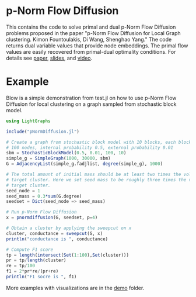 # p-Norm Flow Diffusion

This contains the code to solve primal and dual p-Norm Flow Diffusion problems proposed in the paper "p-Norm Flow Diffusion for Local Graph clustering. Kimon Fountoulakis, Di Wang, Shenghao Yang." The code returns dual variable values that provide node embeddings. The primal flow values are easily recovered from primal-dual optimality conditions. For details see [paper](https://arxiv.org/abs/2005.09810), [slides](http://www1.icsi.berkeley.edu/~kfount/pdf/siammds20_pnorm), and [video](https://www.youtube.com/watch?v=X6V11ZFCkk8&feature=emb_title).

# Example

Blow is a simple demonstration from test.jl on how to use p-Norm Flow Diffusion for local clustering on a graph sampled from stochastic block model.
```julia
using LightGraphs

include("pNormDiffusion.jl")

# Create a graph from stochastic block model with 10 blocks, each block has
# 100 nodes, internal probability 0.5, external probability 0.01
sbm = StochasticBlockModel(0.5, 0.01, 100, 10)
simple_g = SimpleGraph(1000, 30000, sbm)
G = AdjacencyList(simple_g.fadjlist, degree(simple_g), 1000)

# The total amount of initial mass should be at least two times the volume of
# target cluster. Here we set seed mass to be roughly three times the volume of
# target cluster.
seed_node = 1
seed_mass = 0.3*sum(G.degree)
seedset = Dict(seed_node => seed_mass)

# Run p-Norm Flow Diffusion
x = pnormdiffusion(G, seedset, p=4)

# Obtain a cluster by applying the sweepcut on x
cluster, conductance = sweepcut(G, x)
println("conductance is ", conductance)

# Compute F1 score
tp = length(intersect(Set(1:100),Set(cluster)))
pr = tp/length(cluster)
re = tp/100
f1 = 2*pr*re/(pr+re)
println("F1 socre is ", f1)
```

More examples with visualizations are in the [demo](https://github.com/s-h-yang/pNormFlowDiffusion/tree/master/demo) folder.
